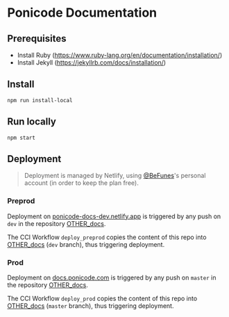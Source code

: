 # Ponicode Documentation


## Prerequisites 

- Install Ruby (https://www.ruby-lang.org/en/documentation/installation/)
- Install Jekyll (https://jekyllrb.com/docs/installation/)

## Install

```
npm run install-local
```

## Run locally 

```
npm start
```

## Deployment


> Deployment is managed by Netlify, using [@BeFunes](mailto:benedetta@circleci.com)'s personal account (in order to keep the plan free).
### Preprod

Deployment on [ponicode-docs-dev.netlify.app](https://ponicode-docs-dev.netlify.app/) is triggered by any push on `dev` in the repository [OTHER_docs](https://github.com/ponicode/OTHER_docs).

The CCI Workflow `deploy_preprod` copies the content of this repo into [OTHER_docs](https://github.com/ponicode/OTHER_docs) (`dev` branch), thus triggering deployment.
### Prod

Deployment on [docs.ponicode.com](https://docs.ponicode.com) is triggered by any push on `master` in the repository [OTHER_docs](https://github.com/ponicode/OTHER_docs).

The CCI Workflow `deploy_prod` copies the content of this repo into [OTHER_docs](https://github.com/ponicode/OTHER_docs) (`master` branch), thus triggering deployment.